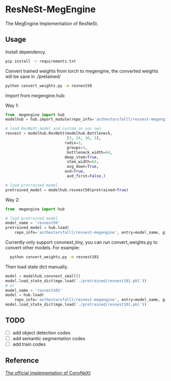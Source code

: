 # ResNeSt-MegEngine

The MegEngine Implementation of ResNeSt.

## Usage

Install dependency.

```bash
pip install -r requirements.txt
```

Convert trained weights from torch to megengine, the converted weights will be save in ./pretained/

```bash
python convert_weights.py -m resnest50
```

Import from megengine.hub:

Way 1:

```python
from  megengine import hub
modelhub = hub.import_module(repo_info='asthestarsfalll/resnest-megengine', git_host='github.com')

# load ResNeSt model and custom on you own
resnest = modelhub.ResNeSt(modelhub.Bottleneck, 
                           [3, 24, 36, 3],
                   		  radix=2, 
                           groups=1, 
                           bottleneck_width=64,
                   		  deep_stem=True, 
                           stem_width=64, 
                           avg_down=True,
                   		  avd=True, 
                           avd_first=False,)

# load pretrained model 
pretrained_model = modelhub.resnest50(pretrained=True) 
```

Way 2:

```python
from  megengine import hub

# load pretrained model 
model_name = 'resnest50'
pretrained_model = hub.load(
    repo_info='asthestarsfalll/resnest-megengine', entry=model_name, git_host='github.com', pretrained=True)
```

Currently only support convnext_tiny, you can run convert_weights.py to convert other models.
For example:

```bash
  python convert_weights.py -m resnest101
```

Then load state dict manually.

```python
model = modelhub.convnext_small()
model.load_state_dict(mge.load('./pretrained/resnest101.pkl'))
# or
model_name = 'resnest101'
model = hub.load(
    repo_info='asthestarsfalll/resnest-megengine', entry=model_name, git_host='github.com')
model.load_state_dict(mge.load('./pretrained/resnest101.pkl'))
```

## TODO

- [ ] add object detection codes
- [ ] add semantic segmentation codes
- [ ] add train codes

## Reference

[The official implementation of ConvNeXt](https://github.com/facebookresearch/ConvNeXt)
